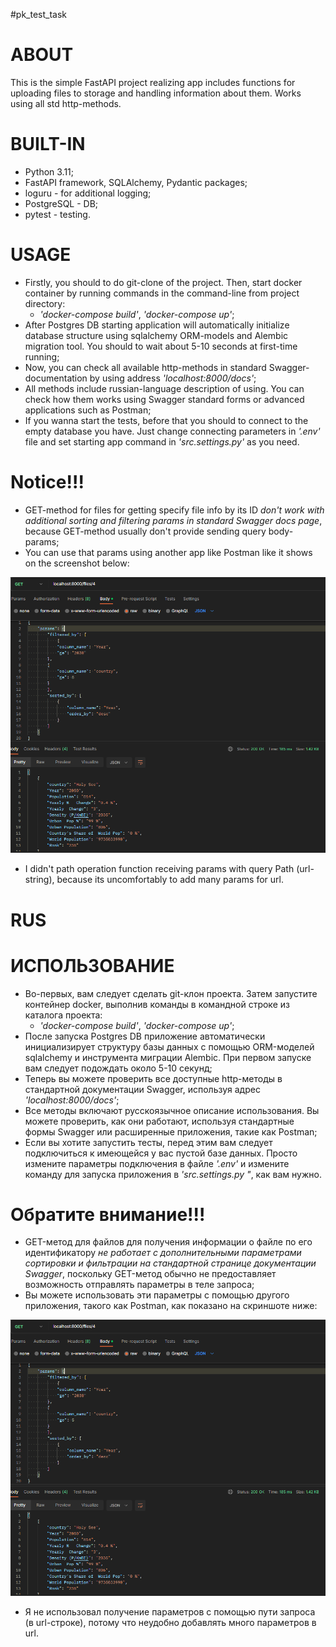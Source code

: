 #pk_test_task 

# ABOUT
This is the simple FastAPI project realizing app includes functions for uploading files to storage and 
handling information about them. Works using all std http-methods.

# BUILT-IN
- Python 3.11;
- FastAPI framework, SQLAlchemy, Pydantic packages;
- loguru - for additional logging;
- PostgreSQL - DB;
- pytest - testing.

# USAGE
- Firstly, you should to do git-clone of the project. Then, start docker container by running commands in the command-line from project directory: 
    - *'docker-compose build'*, *'docker-compose up'*;
- After Postgres DB starting application will automatically initialize database structure using sqlalchemy ORM-models and Alembic migration tool. You should to wait about 5-10 seconds at first-time running;
- Now, you can check all available http-methods in standard Swagger-documentation by using address *'localhost:8000/docs'*;
- All methods include russian-language description of using. You can check how them works using Swagger standard forms or advanced applications such as Postman;
- If you wanna start the tests, before that you should to connect to the empty database you have. Just change connecting parameters in *'.env'* file and set starting app command in *'src.settings.py'* as you need.

# Notice!!!
- GET-method for files for getting specify file info by its ID *don't work with additional sorting and filtering params in standard Swagger docs page*, because GET-method usually don't provide sending query body-params;
- You can use that params using another app like Postman like it shows on the screenshot below:

![alt text](https://github.com/Dahaka1/pk_test_task/blob/main/app/blob/get_file_query_params.png?raw=true)

- I didn't path operation function receiving params with query Path (url-string), because its uncomfortably to add many params for url.

# RUS
# ИСПОЛЬЗОВАНИЕ
- Во-первых, вам следует сделать git-клон проекта. Затем запустите контейнер docker, выполнив команды в командной строке из каталога проекта: 
    - *'docker-compose build'*, *'docker-compose up'*;
- После запуска Postgres DB приложение автоматически инициализирует структуру базы данных с помощью ORM-моделей sqlalchemy и инструмента миграции Alembic. При первом запуске вам следует подождать около 5-10 секунд;
- Теперь вы можете проверить все доступные http-методы в стандартной документации Swagger, используя адрес *'localhost:8000/docs'*;
- Все методы включают русскоязычное описание использования. Вы можете проверить, как они работают, используя стандартные формы Swagger или расширенные приложения, такие как Postman;
- Если вы хотите запустить тесты, перед этим вам следует подключиться к имеющейся у вас пустой базе данных. Просто измените параметры подключения в файле *'.env'* и измените команду для запуска приложения в *'src.settings.py "*, как вам нужно.

# Обратите внимание!!!
- GET-метод для файлов для получения информации о файле по его идентификатору *не работает с дополнительными параметрами сортировки и фильтрации на стандартной странице документации Swagger*, поскольку GET-метод обычно не предоставляет возможность отправлять параметры в теле запроса;
- Вы можете использовать эти параметры с помощью другого приложения, такого как Postman, как показано на скриншоте ниже:

![альтернативный текст](https://github.com/Dahaka1/pk_test_task/blob/main/app/blob/get_file_query_params.png?raw=true)

- Я не использовал получение параметров с помощью пути запроса (в url-строке), потому что неудобно добавлять много параметров в url.